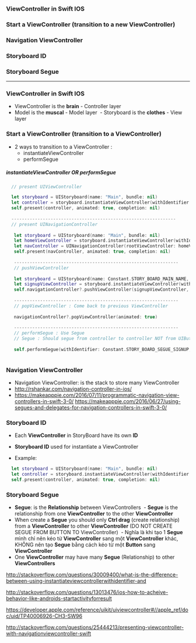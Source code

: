 ### ViewController in Swift IOS
### Start a ViewController (transition to a new ViewController)
### Navigation ViewController
### Storyboard ID
### Storyboard Segue

-----------------------
### ViewController in Swift IOS
  - ViewController is the **brain** - Controller layer
  - Model is the **muscal** - Model layer
  - Storyboard is the **clothes** - View layer

### Start a ViewController (transition to a ViewController)
  - 2 ways to transition to a ViewController :
    - instantiateViewController
    - performSegue

##### instantiateViewController OR performSegue
```swift
  // present UIViewController

  let storyboard = UIStoryboard(name: "Main", bundle: nil)
  let controller = storyboard.instantiateViewController(withIdentifier: "someViewController") as! UIViewController
  self.present(controller, animated: true, completion: nil)
  
  ---------------------------------------------------------------
  // present UINavigationController
  
   let storyboard = UIStoryboard(name: "Main", bundle: nil)
   let homeViewController = storyboard.instantiateViewController(withIdentifier: "HomeViewController") as! HomeViewController
   let navController = UINavigationController(rootViewController: homeViewController)
   self.present(navController, animated: true, completion: nil)
   
   ---------------------------------------------------------------
   // pushViewController
   
   let storyboard = UIStoryboard(name: Constant.STORY_BOARD_MAIN_NAME, bundle: nil)
   let signupViewController = storyboard.instantiateViewController(withIdentifier: Constant.STORY_BOARD_SIGNUP_ID) as! SignupViewController
   self.navigationController?.pushViewController(signupViewController, animated: true)
   
   ---------------------------------------------------------------
   // popViewController : Come back to previous ViewController
   
   navigationController?.popViewController(animated: true)
   
   ---------------------------------------------------------------
   // performSegue : Use Segue
   // Segue : Should segue from controller to controller NOT from UIButton to controller
   
   self.performSegue(withIdentifier: Constant.STORY_BOARD_SEGUE_SIGNUP, sender: self)
  
```


### Navigation ViewController
  - Navigation ViewController: is the stack to store many ViewController
 - http://rshankar.com/navigation-controller-in-ios/
 - https://makeapppie.com/2016/07/11/programmatic-navigation-view-controllers-in-swift-3-0/
 https://makeapppie.com/2016/06/27/using-segues-and-delegates-for-navigation-controllers-in-swift-3-0/
 
### Storyboard ID
  - Each **ViewController** in StoryBoard have its own **ID**
  - **Storyboard ID** used for instantiate a ViewController
  
  - Example:
  ```swift
    let storyboard = UIStoryboard(name: "Main", bundle: nil)
    let controller = storyboard.instantiateViewController(withIdentifier: "someViewController") as! UIViewController
    self.present(controller, animated: true, completion: nil)
  ```

### Storyboard Segue
  - **Segue**: is the **Relationship** between ViewControllers
  - **Segue** is the relationship from one **ViewController** to the other **ViewController**
  - When create a **Segue** you should only **Ctrl drag** (create relationship) from a **ViewController** to other **ViewController** (DO NOT CREATE SEGUE FROM BUTTON TO ViewController)
  - Nghĩa là khi tạo 1 **Segue** mình chỉ nên kéo từ **ViewController** sang một **ViewController** khác, KHÔNG nên tạo **Segue** bằng cách kéo từ một **Button** sang **ViewController**
  - One **ViewController** may have many **Segue** (Relationship) to other **ViewControllers**
  
http://stackoverflow.com/questions/30009400/what-is-the-difference-between-using-instantiateviewcontrollerwithidentifier-and

http://stackoverflow.com/questions/13013476/ios-how-to-acheive-behavior-like-androids-startactivityforresult

https://developer.apple.com/reference/uikit/uiviewcontroller#//apple_ref/doc/uid/TP40006926-CH3-SW96

http://stackoverflow.com/questions/25444213/presenting-viewcontroller-with-navigationviewcontroller-swift

